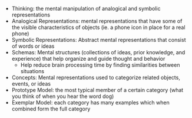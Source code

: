 - Thinking: the mental manipulation of analogical and symbolic representations 
- Analogical Representations: mental representations that have some of the visible characteristics of objects (ie. a phone icon in place for a real phone)
- Symbolic Representations: Abstract mental representations that consist of words or ideas
- Schemas: Mental structures (collections of ideas, prior knowledge, and experience) that help organize and guide thought and behavior
	- Help reduce brain processing time by finding similarities between situations
- Concepts: Mental representations used to categorize related objects, events, or ideas
- Prototype Model: the most typical member of a certain category (what you think of when you hear the word dog)
- Exemplar Model: each category has many examples which when combined form the full category 